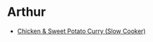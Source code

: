 # Arthur

- [Chicken & Sweet Potato Curry (Slow Cooker)](chicken-sweet-potato-curry-slow-cooker.md)
